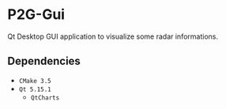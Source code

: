 # P2G-Gui

Qt Desktop GUI application to visualize some radar informations.

## Dependencies

* `CMake 3.5`
* `Qt 5.15.1`
  * `QtCharts`
